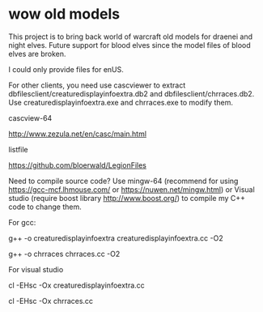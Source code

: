 # wow old models

This project is to bring back world of warcraft old models for draenei and night elves. Future support for blood elves since the model files of blood elves are broken.



I could only provide files for enUS.


For other clients, you need use cascviewer to extract dbfilesclient/creaturedisplayinfoextra.db2 and dbfilesclient/chrraces.db2. Use creaturedisplayinfoextra.exe and chrraces.exe to modify them.


cascview-64

http://www.zezula.net/en/casc/main.html

listfile

https://github.com/bloerwald/LegionFiles


Need to compile source code?
Use mingw-64 (recommend for using https://gcc-mcf.lhmouse.com/ or https://nuwen.net/mingw.html) or Visual studio (require boost library http://www.boost.org/) to compile my C++ code to change them.

For gcc:

g++ -o creaturedisplayinfoextra creaturedisplayinfoextra.cc -O2

g++ -o chrraces chrraces.cc -O2

For visual studio

cl -EHsc -Ox creaturedisplayinfoextra.cc

cl -EHsc -Ox chrraces.cc

